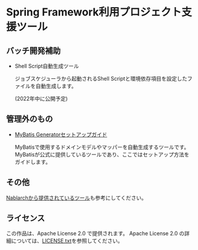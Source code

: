# Spring Framework利用プロジェクト支援ツール

## バッチ開発補助

- Shell Script自動生成ツール

  ジョブスケジューラから起動されるShell Scriptと環境依存項目を設定したファイルを自動生成します。

  (2022年中に公開予定)

## 管理外のもの

* [MyBatis Generatorセットアップガイド](./mybatis-generator-guide/README.md)

  MyBatisで使用するドメインモデルやマッパーを自動生成するツールです。
  MyBatisが公式に提供しているツールであり、ここではセットアップ方法をガイドします。

## その他

[Nablarchから提供されているツール](https://github.com/nablarch-development-standards/nablarch-development-standards-tools)も参考にしてください。

## ライセンス

この作品は、Apache License 2.0 で提供されます。
Apache License 2.0 の詳細については、[LICENSE.txt](./LICENSE.txt)を参照してください。

